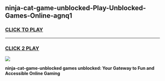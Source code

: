 
## ninja-cat-game-unblocked-Play-Unblocked-Games-Online-agnq1
<h3>
<a href="https://premium76.site?title=ninja-cat-game-unblocked&ref=25A">CLICK TO PLAY</a></h3>
<hr>

<h3>
<a href="https://premium76.site?title=ninja-cat-game-unblocked&ref=25A">CLICK 2 PLAY</a>
  
</h3>

<a href="https://premium76.site?title=ninja-cat-game-unblocked&ref=25A"><img src="https://clearcache.store/games.png"></a>


**ninja-cat-game-unblocked games unblocked: Your Gateway to Fun and Accessible Online Gaming**
